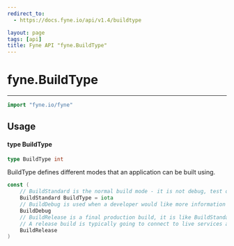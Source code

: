 ```yaml
---
redirect_to:
  - https://docs.fyne.io/api/v1.4/buildtype

layout: page
tags: [api]
title: Fyne API "fyne.BuildType"
---
```



# fyne.BuildType
---
```go
import "fyne.io/fyne"
```

## Usage

#### type BuildType

```go
type BuildType int
```

BuildType defines different modes that an application can be built using.

```go
const (
	// BuildStandard is the normal build mode - it is not debug, test or release mode.
	BuildStandard BuildType = iota
	// BuildDebug is used when a developer would like more information and visual output for app debugging.
	BuildDebug
	// BuildRelease is a final production build, it is like BuildStandard but will use distribution certificates.
	// A release build is typically going to connect to live services and is not usually used during development.
	BuildRelease
)
```
